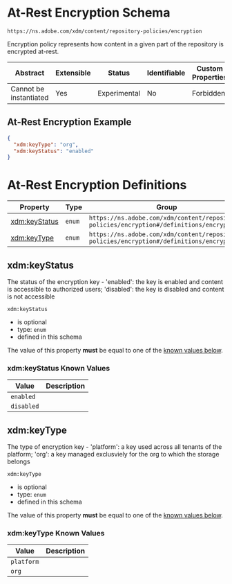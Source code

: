 
# At-Rest Encryption Schema

```
https://ns.adobe.com/xdm/content/repository-policies/encryption
```

Encryption policy represents how content in a given part of the repository is encrypted at-rest.


| Abstract | Extensible | Status | Identifiable | Custom Properties | Additional Properties | Defined In |
|----------|------------|--------|--------------|-------------------|-----------------------|------------|
| Cannot be instantiated | Yes | Experimental | No | Forbidden | Permitted | [content/repository-policies/encryption.schema.json](content/repository-policies/encryption.schema.json) |

## At-Rest Encryption Example
```json
{
  "xdm:keyType": "org",
  "xdm:keyStatus": "enabled"
}
```

# At-Rest Encryption Definitions

| Property | Type | Group |
|----------|------|-------|
| [xdm:keyStatus](#xdmkeystatus) | `enum` | `https://ns.adobe.com/xdm/content/repository-policies/encryption#/definitions/encryption` |
| [xdm:keyType](#xdmkeytype) | `enum` | `https://ns.adobe.com/xdm/content/repository-policies/encryption#/definitions/encryption` |

## xdm:keyStatus

The status of the encryption key - 'enabled': the key is enabled and content is accessible to authorized users; 'disabled': the key is disabled and content is not accessible

`xdm:keyStatus`
* is optional
* type: `enum`
* defined in this schema

The value of this property **must** be equal to one of the [known values below](#xdm:keyStatus-known-values).

### xdm:keyStatus Known Values
| Value | Description |
|-------|-------------|
| `enabled` |  |
| `disabled` |  |




## xdm:keyType

The type of encryption key - 'platform': a key used across all tenants of the platform; 'org': a key managed exclusviely for the org to which the storage belongs

`xdm:keyType`
* is optional
* type: `enum`
* defined in this schema

The value of this property **must** be equal to one of the [known values below](#xdm:keyType-known-values).

### xdm:keyType Known Values
| Value | Description |
|-------|-------------|
| `platform` |  |
| `org` |  |



